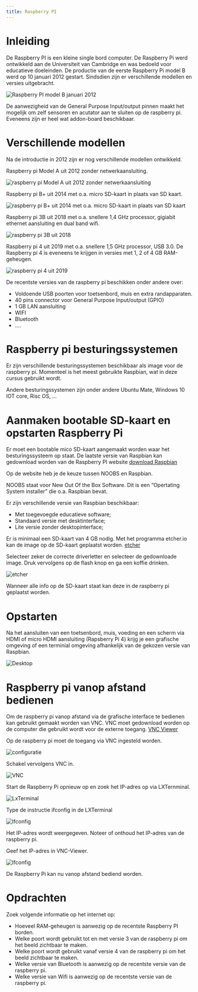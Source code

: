 ```yaml
---
title: Raspberry PI
---
```


# Inleiding

De Raspberry PI is een kleine single bord computer.  De Raspberry Pi werd ontwikkeld aan de Universiteit van Cambridge en was bedoeld voor educatieve doeleinden. De productie van de eerste Raspberry Pi model B werd op 10 januari 2012 gestart. Sindsdien zijn er verschillende modellen en versies uitgebracht.

![Raspberry PI model B januari 2012 ](./assets/RaspberryPiModelB.jpg)

De aanwezigheid van de General Purpose Input/output pinnen maakt het mogelijk om zelf sensoren en acutator aan te sluiten op de raspberry pi. Eveneens zijn er heel wat addon-board beschikbaar.

# Verschillende modellen

Na de introductie in 2012 zijn er nog verschillende modellen ontwikkeld.

Raspberry pi Model A uit 2012 zonder netwerkaansluiting.

![raspberry pi Model A uit 2012 zonder netwerkaansluiting](./assets/RaspberryPiModelA.jpg)

Raspberry pi B+ uit 2014 met o.a. micro SD-kaart in plaats van SD kaart.

![raspberry pi B+ uit 2014 met o.a. micro SD-kaart in plaats van SD kaart](./assets/RaspberryPiModelB.jpg)

Raspberry pi 3B uit 2018 met o.a. snellere 1,4 GHz processor, gigiabit ethernet aansluiting en dual band wifi.

![raspberry pi 3B uit 2018](./assets/RaspberryPi3B.png)

Raspberry pi 4 uit 2019 met o.a. snellere 1,5 GHz processor, USB 3.0. De Raspberry pi 4 is eveneens te krijgen in versies met 1, 2 of 4 GB RAM-geheugen.

![raspberry pi 4 uit 2019](./assets/RaspberryPi4B.jpg)


De recentste versies van de raspberry pi beschikken onder andere over:
* Voldoende USB poorten voor toetsenbord, muis en extra randapparaten.
* 40 pins connector voor General Purpose Input/output (GPIO)
* 1 GB LAN aansluiting
* WIFI
* Bluetooth
* ….

# Raspberry pi besturingssystemen

Er zijn verschillende besturingssystemen beschikbaar als image voor de raspberry pi.  Momenteel is het meest gebruikte Raspbian, wat in deze cursus gebruikt wordt.

Andere besturingssystemen zijn onder andere Ubuntu Mate, Windows 10 IOT core, Risc OS, …  

# Aanmaken bootable SD-kaart en opstarten Raspberry Pi

Er moet een bootable mico SD-kaart aangemaakt worden waar het besturingssysteem op staat. 
De laatste versie van Raspbian kan gedownload worden van de Raspberry PI website [download Raspbian](https://www.raspberrypi.org/downloads/)

Op de website heb je de keuze tussen NOOBS en Raspbian.

NOOBS staat voor New Out Of the Box Software. Dit is een “Opertating System installer” die o.a. Raspbian bevat.
 
Er zijn verschillende versie van Raspbian beschikbaar:
* Met toegevoegde educatieve software;
* Standaard versie met desktinterface;
* Lite versie zonder desktopinterface;

Er is minimaal een SD-kaart van 4 GB nodig. Met het programma etcher.io kan de image op de SD-kaart geplaatst worden.
[etcher](https://www.balena.io/etcher/)

Selecteer zeker de correcte driverletter en selecteer de gedownloade image.  Druk vervolgens op de flash knop en ga een koffie drinken.

![etcher](./assets/etcher.png)

Wanneer alle info op de SD-kaart staat kan deze in de raspberry pi geplaatst worden.

# Opstarten

Na het aansluiten van een toetsenbord, muis, voeding en een scherm via HDMI of micro HDMI aansluiting (Rapsberry Pi 4) krijg je een grafische omgeving of een terminial omgeving afhankelijk van de gekozen versie van Raspbian.

![Desktop](./assets/desktop.png)

# Raspberry pi vanop afstand bedienen

Om de raspberry pi vanop afstand via de grafische interface te bedienen kan gebruikt gemaakt worden van VNC. VNC moet gedownload worden op de computer die gebruikt wordt voor de externe toegang. [VNC Viewer](https://www.realvnc.com/en/connect/download/viewer/)

Op de raspberry pi moet de toegang via VNC ingesteld worden. 

![configuratie](./assets/configuratie.png)

Schakel vervolgens VNC in.

![VNC](./assets/VNC.png)

Start de Raspberry Pi opnieuw op en zoek het IP-adres op via LXTernminal.

![LxTerminal](./assets/LXTerminal.png)

Type de instructie ifconfig in de LXTerminal

![Ifconfig](./assets/ifconfig.png)

Het IP-adres wordt weergegeven. Noteer of onthoud het IP-adres van de raspberry pi.

Geef het IP-adres in VNC-Viewer.

![Ifconfig](./assets/VNCViewer.png)

De Raspberry Pi kan nu vanop afstand bediend worden.

# Opdrachten

Zoek volgende informatie op het internet op:
* Hoeveel RAM-geheugen is aanwezig op de recentste Raspberry PI borden.
* Welke poort wordt gebruikt tot en met versie 3 van de raspberry pi om het beeld zichtbaar te maken.
* Welke poort wordt gebruikt vanaf versie 4 van de raspberry pi om het beeld zichtbaar te maken. 
* Welke versie van Bluetooth is aanwezig op de recentste versie van de raspberry pi.
* Welke versie van Wifi is aanwezig op de recentste versie van de raspberry pi.


